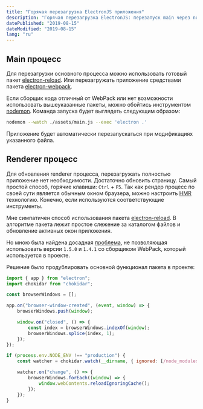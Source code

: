 ```yaml
---
title: "Горячая перезагрузка ElectronJS приложения"
description: "Горячая перезагрузка ElectronJS: перезапуск main через nodemon и автообновление renderer с HMR/chokidar. Пошагово, без electron-reload и с Webpack."
datePublished: "2019-08-15"
dateModified: "2019-08-15"
lang: "ru"
---
```


## Main процесс

Для перезагрузки основного процесса можно использовать готовый пакет [electron-reload]. Или перезагружать приложение средствами пакета [electron-webpack].

Если сборщик кода отличный от WebPack или нет возможности использовать вышеуказанные пакеты, можно обойтись инструментом [nodemon]. Команда запуска будет выглядеть следующим образом:

```bash
nodemon --watch ./assets/main.js --exec 'electron .'
```

Приложение будет автоматически перезапускаться при модификациях указанного файла.

## Renderer процесс

Для обновления renderer процесса, перезагружать полностью приложение нет необходимости. Достаточно обновить страницу. Самый простой способ, горячие клавиши: `Ctrl` + `F5`. Так как рендер процесс по своей сути является обычным окном браузера, можно настроить [HMR] технологию. Конечно, если используются соответствующие инструменты.

Мне симпатичен способ использования пакета [electron-reload]. В алгоритме пакета лежит простое слежение за каталогом файлов и обновление активных окон приложения.

Но мною была найдена досадная [проблема], не позволяющая использовать версии `1.5.0` и `1.4.1` со сборщиком WebPack, который используется в проекте.

Решение было продублировать основной функционал пакета в проекте:

```javascript
import { app } from "electron";
import chokidar from "chokidar";

const browserWindows = [];

app.on("browser-window-created", (event, window) => {
	browserWindows.push(window);

	window.on("closed", () => {
		const index = browserWindows.indexOf(window);
		browserWindows.splice(index, 1);
	});
});

if (process.env.NODE_ENV !== "production") {
	const watcher = chokidar.watch(__dirname, { ignored: [/node_modules|[/\\]\./] });

	watcher.on("change", () => {
		browserWindows.forEach((window) => {
			window.webContents.reloadIgnoringCache();
		});
	});
}
```

[HMR]: https://webpack.js.org/concepts/hot-module-replacement/
[electron-reload]: https://www.npmjs.com/package/electron-reload
[electron-webpack]: https://www.npmjs.com/package/electron-webpack
[nodemon]: https://www.npmjs.com/package/nodemon
[проблема]: https://github.com/yan-foto/electron-reload/issues/66
